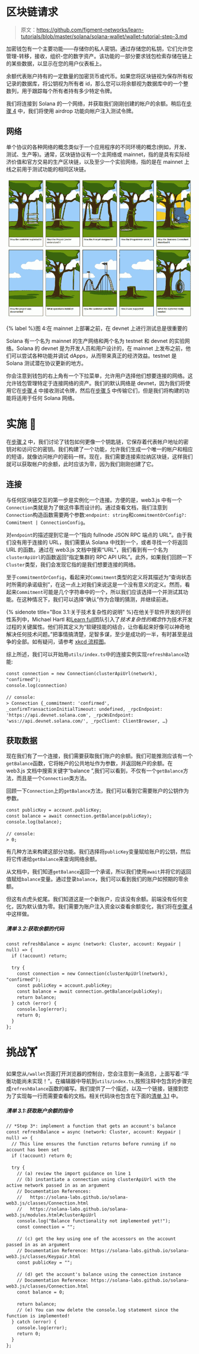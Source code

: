 # 区块链请求

> 原文：<https://github.com/figment-networks/learn-tutorials/blob/master/solana/solana-wallet/wallet-tutorial-step-3.md>

加密钱包有一个主要功能——存储你的私人密钥。通过存储您的私钥，它们允许您管理-转移，接收，组织-您的数字资产。该功能的一部分要求钱包检索存储在链上的某些数据，以显示在您的用户仪表板上。

余额代表账户持有的一定数量的加密货币或代币。如果您将区块链视为保存所有权记录的数据库，将公钥视为所有者 id，那么您可以将余额视为数据库中的一个整数列，用于跟踪每个所有者持有多少特定令牌。

我们将连接到 Solana 的一个网络，并获取我们刚刚创建的帐户的余额。稍后在[步骤 4](https://learn.figment.io/tutorials/solana-wallet-step-4) 中，我们将使用 airdrop 功能向帐户注入测试令牌。

## 网络

单个协议的各种网络的概念类似于一个应用程序的不同环境的概念(例如，开发、测试、生产等)。通常，区块链协议有一个主网络或 mainnet，指的是具有实际经济价值和官方交易的生产区块链，以及至少一个实验网络，指的是在 mainnet 上线之前用于测试功能的相同区块链。

[![Figure 4: It's always important to test on devnet before deploying on mainnet](img/4721189f409685b68567b0de02afa229.png)](https://raw.githubusercontent.com/figment-networks/learn-tutorials/master/solana/solana-wallet/assets/consultant.jpeg)

{% label %}图 4:在 mainnet 上部署之前，在 devnet 上进行测试总是很重要的

Solana 有一个名为 mainnet 的生产网络和两个名为 testnet 和 devnet 的实验网络。Solana 的 devnet 是为开发人员和用户设计的，在 mainnet 上发布之前，他们可以尝试各种功能并调试 dApps，从而带来真正的经济效益。testnet 是 Solana 测试潜在协议更新的地方。

你会注意到钱包的右上角有一个下拉菜单，允许用户选择他们想要连接的网络。这允许钱包管理特定于连接网络的资产。我们的默认网络是 devnet，因为我们将使用它在[步骤 4](https://learn.figment.io/tutorials/solana-wallet-step-4) 中接收测试令牌，然后在[步骤 5](https://learn.figment.io/tutorials/solana-wallet-step-5) 中传输它们，但是我们将构建的功能将适用于任何 Solana 网络。

# 实施 <g-emoji class="g-emoji" alias="jigsaw" fallback-src="https://github.githubassets.cimg/icons/emoji/unicode/1f9e9.png">🧩</g-emoji>

在[步骤 2](https://learn.figment.io/tutorials/solana-wallet-step-2) 中，我们讨论了钱包如何更像一个钥匙链，它保存着代表帐户地址的密钥对和访问它的密钥。我们构建了一个功能，允许我们生成一个唯一的帐户和相应的短语，就像访问帐户的密码一样。现在，我们需要连接索拉纳区块链，这样我们就可以获取帐户的余额，此时应该为零，因为我们刚刚创建了它。

## 连接

与任何区块链交互的第一步是实例化一个连接。方便的是，web3.js 中有一个`Connection`类就是为了做这件事而设计的。通过查看文档，我们注意到`Connection`构造函数需要两个参数:`endpoint: string`和`commitmentOrConfig?: Commitment | ConnectionConfig`。

对`endpoint`的描述提到它是一个“指向 fullnode JSON RPC 端点的 URL”。由于我们没有用于连接的 URL，我们需要从 Solana 中找到一个，或者寻找一个将返回 URL 的函数。通过在 web3.js 文档中搜索“URL”，我们看到有一个名为`clusterApiUrl`的函数返回“指定集群的 RPC API URL”。此外，如果我们回顾一下`Cluster`类型，我们会发现它指的是我们想要连接的网络。

至于`commitmentOrConfig`，看起来对`Commitment`类型的定义将其描述为“查询状态时所需的承诺级别”，在这一点上对我们来说这是一个没有意义的定义。然而，看起来`Commitment`可能是几个字符串中的一个，所以我们应该选择一个并测试其功能。在这种情况下，我们可以选择“确认”作为合理的猜测，并继续前进。

{% sidenote title="Box 3.1:关于技术复杂性的说明" %}在他关于软件开发的开创性系列中，Michael Hartl 和[Learn full](https://www.learnenough.com/)团队引入了*技术复杂性的概念*作为技术开发过程的关键属性。他们将其定义为“软硬技能的结合，让你看起来好像可以神奇地解决任何技术问题。”把事情搞清楚，足智多谋，至少是成功的一半，有时甚至是战争的全部。如有疑问，请参考 [xkcd 流程图](https://m.xkcd.com/627/)。

综上所述，我们可以开始用`utils/index.ts`中的连接实例实现`refreshBalance`功能:

```
const connection = new Connection(clusterApiUrl(network), "confirmed");
console.log(connection)

// console:
> Connection {_commitment: 'confirmed', _confirmTransactionInitialTimeout: undefined, _rpcEndpoint: 'https://api.devnet.solana.com', _rpcWsEndpoint: 'wss://api.devnet.solana.com/', _rpcClient: ClientBrowser, …}
```

## 获取数据

现在我们有了一个连接，我们需要获取我们账户的余额。我们可能推测应该有一个`getBalance`函数，它将帐户的公共地址作为参数，并返回帐户的余额。在 web3.js 文档中搜索关键字“balance ”,我们可以看到，不仅有一个`getBalance`方法，而且是一个`Connection`类方法。

回顾一下`Connection`上的`getBalance`方法，我们可以看到它需要账户的公钥作为参数。

```
const publicKey = account.publicKey;
const balance = await connection.getBalance(publicKey);
console.log(balance);

// console:
> 0;
```

有几种方法来构建这部分功能。我们选择将`publicKey`变量赋给账户的公钥，然后将它传递给`getBalance`来查询网络余额。

从文档中，我们知道`getBalance`返回一个承诺，所以我们使用`await`并将它的返回值赋给`balance`变量。通过登录`balance`，我们可以看到我们的账户如预期的零余额。

但这有点虎头蛇尾。我们知道这是一个新账户，应该没有余额。前端没有任何变化，因为默认值为零。我们需要为账户注入资金以查看余额变化，我们将在[步骤 4](https://learn.figment.io/tutorials/solana-wallet-step-4) 中这样做。

##### *清单 3.2:获取余额的代码*

```
const refreshBalance = async (network: Cluster, account: Keypair | null) => {
  if (!account) return;

  try {
    const connection = new Connection(clusterApiUrl(network), "confirmed");
    const publicKey = account.publicKey;
    const balance = await connection.getBalance(publicKey);
    return balance;
  } catch (error) {
    console.log(error);
    return 0;
  }
};
```

# 挑战<g-emoji class="g-emoji" alias="weight_lifting" fallback-src="https://github.githubassets.cimg/icons/emoji/unicode/1f3cb.png">🏋️</g-emoji>

如果您从`/wallet`页面打开浏览器的控制台，您会注意到一条消息，上面写着:“平衡功能尚未实现！”。在编辑器中导航到`utils/index.ts`,按照注释中包含的步骤完成`refreshBalance`函数的编写。我们提供了一个描述，以及一个链接，链接到您为了实现每一行而需要查看的文档。相关代码块也包含在下面的[清单 3.1](#listing-31-instructions-for-fetching-an-accounts-balance) 中。

##### *清单 3.1:获取账户余额的指令*

```
// *Step 3*: implement a function that gets an account's balance
const refreshBalance = async (network: Cluster, account: Keypair | null) => {
  // This line ensures the function returns before running if no account has been set
  if (!account) return 0;

  try {
    // (a) review the import guidance on line 1
    // (b) instantiate a connection using clusterApiUrl with the active network passed in as an argument
    // Documentation References:
    //   https://solana-labs.github.io/solana-web3.js/classes/Connection.html
    //   https://solana-labs.github.io/solana-web3.js/modules.html#clusterApiUrl
    console.log("Balance functionality not implemented yet!");
    const connection = "";

    // (c) get the key using one of the accessors on the account passed in as an argument
    // Documentation Reference: https://solana-labs.github.io/solana-web3.js/classes/Keypair.html
    const publicKey = "";

    // (d) get the account's balance using the connection instance
    // Documentation Reference: https://solana-labs.github.io/solana-web3.js/classes/Connection.html
    const balance = 0;

    return balance;
    // (e) You can now delete the console.log statement since the function is implemented!
  } catch (error) {
    console.log(error);
    return 0;
  }
};
```